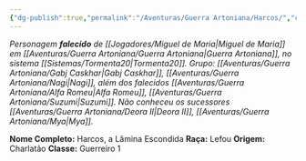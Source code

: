 ```yaml
---
{"dg-publish":true,"permalink":"/Aventuras/Guerra Artoniana/Harcos/","created":"2025-10-13T17:42:13.025-03:00"}
---
```


*Personagem **falecido** de [[Jogadores/Miguel de Maria\|Miguel de Maria]] em [[Aventuras/Guerra Artoniana/Guerra Artoniana\|Guerra Artoniana]], no sistema [[Sistemas/Tormenta20\|Tormenta20]].*
*Grupo:  [[Aventuras/Guerra Artoniana/Gabj Caskhar\|Gabj Caskhar]], [[Aventuras/Guerra Artoniana/Nagi\|Nagi]], além dos falecidos [[Aventuras/Guerra Artoniana/Alfa Romeu\|Alfa Romeu]], [[Aventuras/Guerra Artoniana/Suzumi\|Suzumi]].
Não conheceu os sucessores [[Aventuras/Guerra Artoniana/Deora II\|Deora II]], [[Aventuras/Guerra Artoniana/Mya\|Mya]].*

**Nome Completo:** Harcos, a Lâmina Escondida
**Raça:** Lefou
**Origem:** Charlatão
**Classe:** Guerreiro 1